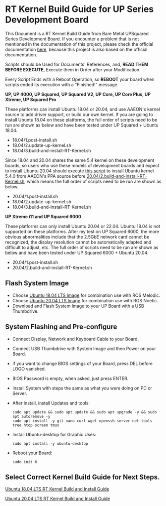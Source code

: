 # RT Kernel Build Guide for UP Series Development Board

This Document is a RT Kernel Build Guide from Bare Metal UPSquared Series Development Board. If you encounter a problem that is not mentioned in the documentation of this project, please check the official documentation [here](https://github.com/up-board/up-community/wiki/Ubuntu), because this project is also based on the official documentation.

Scripts should be Used for Documents' References, and, **READ THEM BEFORE EXECUTE**, Execute them in Order after your Modification.

Every Script Ends with a Reboot Operation, so **REBOOT** your board when scripts ended its execution with a "Finished!" message.

**UP, UP 4000, UP Squared, UP Squared V2, UP Core, UP Core Plus, UP Xtreme, UP Squared Pro**

These platforms can install Ubuntu 18.04 or 20.04, and use AAEON's kernel source to add driver support, or build our own kernel. If you are going to install Ubuntu 18.04 on these platforms, the full order of scripts need to be run are shown as below and have been tested under UP Squared + Ubuntu 18.04.

<ul>
<li>18.04/1.post-install.sh</li>
<li>18.04/2.update-up-kernel.sh</li>
<li>18.04/3.build-and-install-RT-Kernel.sh</li>

</ul>

Since 18.04 and 20.04 shares the same 5.4 kernel on these development boards, so users who use these models of development boards and expect to install Ubuntu 20.04 should execute [this script](./18.04/2.update-up-kernel.sh) to install Ubuntu kernel 5.4.0 from AAEON's PPA source before [20.04/2.build-and-install-RT-Kernel.sh](./20.04/2.build-and-install-RT-Kernel.sh), which means the full order of scripts need to be run are shown as below.

<ul>
<li>20.04/1.post-install.sh</li>
<li>18.04/2.update-up-kernel.sh</li>
<li>18.04/3.build-and-install-RT-Kernel.sh</li>
</ul>

**UP Xtreme i11 and UP Squared 6000**

These platforms can only install Ubuntu 20.04 or 22.04. Ubuntu 18.04 is not supported on these platforms. After my test on UP Squared 6000, the more obvious abnormalities include that the 2.5GbE network card cannot be recognized, the display resolution cannot be automatically adapted and difficult to adjust, etc. The full order of scripts need to be run are shown as below and have been tested under UP Squared 6000 + Ubuntu 20.04.

<ul>
<li>20.04/1.post-install.sh</li>
<li>20.04/2.build-and-install-RT-Kernel.sh</li>
</ul>

## Flash System Image

- Choose [Ubuntu 18.04 LTS Image](https://releases.ubuntu.com/18.04.6/ubuntu-18.04.6-live-server-amd64.iso) for combination use with ROS Melodic.
- Choose [Ubuntu 20.04 LTS Image](https://cdimage.ubuntu.com/releases/focal/release/inteliotg/ubuntu-20.04-live-server-amd64+intel-iot.iso) for combination use with ROS Noetic.
- Download and Flash System Image to your UP Board with a USB Thumbdrive.

## System Flashing and Pre-configure

- Connect Display, Network and Keyboard Cable to your Board.
- Connect USB Thumbdrive with System Image and then Power on your Board.
- If you want to change BIOS settings of your Board, press DEL before LOGO vanished.
- BIOS Password is empty, when asked, just press ENTER.
- Install System with steps the same as what you were doing on PC or Server.
- After install, install Updates and tools:

      sudo apt update && sudo apt update && sudo apt upgrade -y && sudo apt autoremove -y
      sudo apt install -y git nano curl wget openssh-server net-tools tree htop screen tmux

- Install Ubuntu-desktop for Graphic Uses:

      sudo apt install -y ubuntu-desktop

- Reboot your Board:

      sudo init 6

## Select Correct Kernel Build Guide for Next Steps.

[Ubuntu 18.04 LTS RT Kernel Build and Install Guide](./18.04/ubuntu18.04-kernel-build-guide.md)

[Ubuntu 20.04 LTS RT Kernel Build and Install Guide](./20.04/ubuntu20.04-kernel-build-guide.md)
